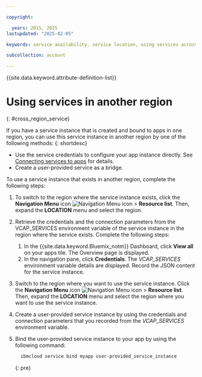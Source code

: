 ```yaml
---

copyright:

  years: 2015, 2025
lastupdated: "2025-02-05"

keywords: service availability, service location, using services across regions

subcollection: account

---
```


{{site.data.keyword.attribute-definition-list}}

# Using services in another region
{: #cross_region_service}

If you have a service instance that is created and bound to apps in one region, you can use this service instance in another region by one of the following methods:
{: shortdesc}

* Use the service credentials to configure your app instance directly. See [Connecting services to apps](/docs/account?topic=account-service_credentials) for details.
* Create a user-provided service as a bridge.

To use a service instance that exists in another region, complete the following steps:

1. To switch to the region where the service instance exists, click the **Navigation Menu** icon ![Navigation Menu icon](../icons/icon_hamburger.svg "Menu") > **Resource list**. Then, expand the **LOCATION** menu and select the region.

2. Retrieve the credentials and the connection parameters from the VCAP_SERVICES environment variable of the service instance in the region where the service exists. Complete the following steps:
   1. In the {{site.data.keyword.Bluemix_notm}} Dashboard, click **View all** on your apps tile. The Overview page is displayed.
   2. In the navigation pane, click **Credentials**. The *VCAP_SERVICES* environment variable details are displayed. Record the JSON content for the service instance.

3. Switch to the region where you want to use the service instance. Click the **Navigation Menu** icon ![Navigation Menu icon](../icons/icon_hamburger.svg "Menu") > **Resource list**. Then, expand the **LOCATION** menu and select the region where you want to use the service instance.

4. Create a user-provided service instance by using the credentials and connection parameters that you recorded from the *VCAP_SERVICES* environment variable.

5. Bind the user-provided service instance to your app by using the following command:

   ```bash
	 ibmcloud service bind myapp user-provided_service_instance
   ```
   {: pre}
